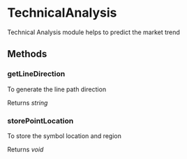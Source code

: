 # TechnicalAnalysis

Technical Analysis module helps to predict the market trend

## Methods

### getLineDirection

To generate the line path direction

Returns *string*

### storePointLocation

To store the symbol location and region

Returns *void*
